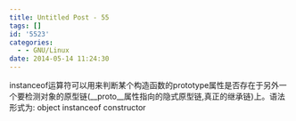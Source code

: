 ```yaml
---
title: Untitled Post - 55
tags: []
id: '5523'
categories:
  - - GNU/Linux
date: 2014-05-14 11:24:30
---
```


instanceof运算符可以用来判断某个构造函数的prototype属性是否存在于另外一个要检测对象的原型链(__proto__属性指向的隐式原型链,真正的继承链)上。语法形式为:
object instanceof constructor